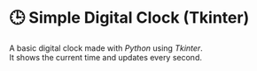 # 🕒 Simple Digital Clock (Tkinter)

A basic digital clock made with *Python* using *Tkinter*.  
It shows the current time and updates every second.
